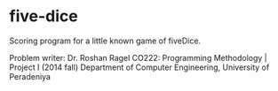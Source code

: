 # five-dice
Scoring program for a little known game of fiveDice.

Problem writer: Dr. Roshan Ragel
CO222: Programming Methodology | Project I (2014 fall)
Department of Computer Engineering, University of Peradeniya